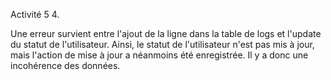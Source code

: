 Activité 5
4.

Une erreur survient entre l'ajout de la ligne dans la table de logs et l'update du statut de l'utilisateur.
Ainsi, le statut de l'utilisateur n'est pas mis à jour, mais l'action de mise à jour a néanmoins été enregistrée.
Il y a donc une incohérence des données.
